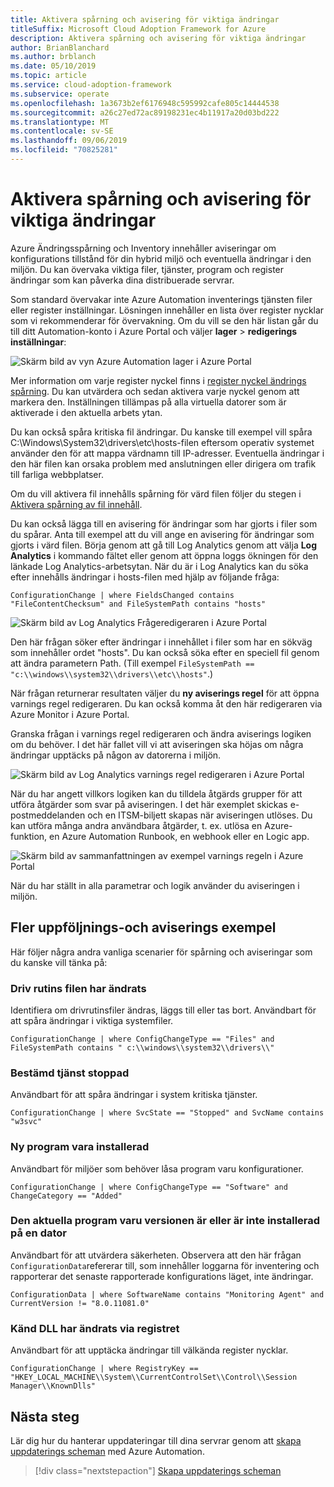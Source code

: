 ```yaml
---
title: Aktivera spårning och avisering för viktiga ändringar
titleSuffix: Microsoft Cloud Adoption Framework for Azure
description: Aktivera spårning och avisering för viktiga ändringar
author: BrianBlanchard
ms.author: brblanch
ms.date: 05/10/2019
ms.topic: article
ms.service: cloud-adoption-framework
ms.subservice: operate
ms.openlocfilehash: 1a3673b2ef6176948c595992cafe805c14444538
ms.sourcegitcommit: a26c27ed72ac89198231ec4b11917a20d03bd222
ms.translationtype: MT
ms.contentlocale: sv-SE
ms.lasthandoff: 09/06/2019
ms.locfileid: "70825281"
---
```

# <a name="enable-tracking-and-alerting-for-critical-changes"></a>Aktivera spårning och avisering för viktiga ändringar

Azure Ändringsspårning och Inventory innehåller aviseringar om konfigurations tillstånd för din hybrid miljö och eventuella ändringar i den miljön. Du kan övervaka viktiga filer, tjänster, program och register ändringar som kan påverka dina distribuerade servrar.

Som standard övervakar inte Azure Automation inventerings tjänsten filer eller register inställningar. Lösningen innehåller en lista över register nycklar som vi rekommenderar för övervakning. Om du vill se den här listan går du till ditt Automation-konto i Azure Portal och väljer **lager** > **redigerings inställningar**:

![Skärm bild av vyn Azure Automation lager i Azure Portal](./media/change-tracking1.png)

Mer information om varje register nyckel finns i [register nyckel ändrings spårning](/azure/automation/automation-change-tracking#registry-key-change-tracking). Du kan utvärdera och sedan aktivera varje nyckel genom att markera den. Inställningen tillämpas på alla virtuella datorer som är aktiverade i den aktuella arbets ytan.

Du kan också spåra kritiska fil ändringar. Du kanske till exempel vill spåra C:\Windows\System32\drivers\etc\hosts-filen eftersom operativ systemet använder den för att mappa värdnamn till IP-adresser. Eventuella ändringar i den här filen kan orsaka problem med anslutningen eller dirigera om trafik till farliga webbplatser.

Om du vill aktivera fil innehålls spårning för värd filen följer du stegen i [Aktivera spårning av fil innehåll](/azure/automation/change-tracking-file-contents#enable-file-content-tracking).

Du kan också lägga till en avisering för ändringar som har gjorts i filer som du spårar. Anta till exempel att du vill ange en avisering för ändringar som gjorts i värd filen. Börja genom att gå till Log Analytics genom att välja **Log Analytics** i kommando fältet eller genom att öppna loggs ökningen för den länkade Log Analytics-arbetsytan. När du är i Log Analytics kan du söka efter innehålls ändringar i hosts-filen med hjälp av följande fråga:

```kusto
ConfigurationChange | where FieldsChanged contains "FileContentChecksum" and FileSystemPath contains "hosts"
```

![Skärm bild av Log Analytics Frågeredigeraren i Azure Portal](./media/change-tracking2.png)

Den här frågan söker efter ändringar i innehållet i filer som har en sökväg som innehåller ordet "hosts". Du kan också söka efter en speciell fil genom att ändra parametern Path. (Till exempel `FileSystemPath ==  "c:\\windows\\system32\\drivers\\etc\\hosts"`.)
  
När frågan returnerar resultaten väljer du **ny aviserings regel** för att öppna varnings regel redigeraren. Du kan också komma åt den här redigeraren via Azure Monitor i Azure Portal.

Granska frågan i varnings regel redigeraren och ändra aviserings logiken om du behöver. I det här fallet vill vi att aviseringen ska höjas om några ändringar upptäcks på någon av datorerna i miljön.

![Skärm bild av Log Analytics varnings regel redigeraren i Azure Portal](./media/change-tracking3.png)

När du har angett villkors logiken kan du tilldela åtgärds grupper för att utföra åtgärder som svar på aviseringen. I det här exemplet skickas e-postmeddelanden och en ITSM-biljett skapas när aviseringen utlöses. Du kan utföra många andra användbara åtgärder, t. ex. utlösa en Azure-funktion, en Azure Automation Runbook, en webhook eller en Logic app.

![Skärm bild av sammanfattningen av exempel varnings regeln i Azure Portal](./media/change-tracking4.png)

När du har ställt in alla parametrar och logik använder du aviseringen i miljön.

## <a name="more-tracking-and-alerting-examples"></a>Fler uppföljnings-och aviserings exempel

Här följer några andra vanliga scenarier för spårning och aviseringar som du kanske vill tänka på:

### <a name="driver-file-changed"></a>Driv rutins filen har ändrats

Identifiera om drivrutinsfiler ändras, läggs till eller tas bort. Användbart för att spåra ändringar i viktiga systemfiler.

  ```kusto
  ConfigurationChange | where ConfigChangeType == "Files" and FileSystemPath contains " c:\\windows\\system32\\drivers\\"
  ```

### <a name="specific-service-stopped"></a>Bestämd tjänst stoppad

Användbart för att spåra ändringar i system kritiska tjänster.

  ```kusto
  ConfigurationChange | where SvcState == "Stopped" and SvcName contains "w3svc"
  ```

### <a name="new-software-installed"></a>Ny program vara installerad

Användbart för miljöer som behöver låsa program varu konfigurationer.

  ```kusto
  ConfigurationChange | where ConfigChangeType == "Software" and ChangeCategory == "Added"
  ```

### <a name="specific-software-version-is-or-isnt-installed-on-a-machine"></a>Den aktuella program varu versionen är eller är inte installerad på en dator

Användbart för att utvärdera säkerheten. Observera att den här frågan `ConfigurationData`refererar till, som innehåller loggarna för inventering och rapporterar det senaste rapporterade konfigurations läget, inte ändringar.

  ```kusto
  ConfigurationData | where SoftwareName contains "Monitoring Agent" and CurrentVersion != "8.0.11081.0"
  ```

### <a name="known-dll-changed-through-registry"></a>Känd DLL har ändrats via registret

Användbart för att upptäcka ändringar till välkända register nycklar.

  ```kusto
  ConfigurationChange | where RegistryKey == "HKEY_LOCAL_MACHINE\\System\\CurrentControlSet\\Control\\Session Manager\\KnownDlls"
  ```

## <a name="next-steps"></a>Nästa steg

Lär dig hur du hanterar uppdateringar till dina servrar genom att [skapa uppdaterings scheman](./update-schedules.md) med Azure Automation.

> [!div class="nextstepaction"]
> [Skapa uppdaterings scheman](./update-schedules.md)
